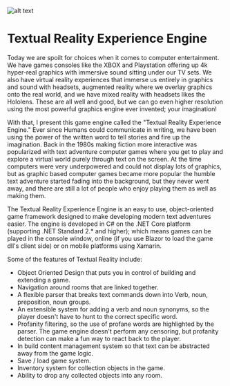 ![alt text](https://travis-ci.org/stephenhaunts/TextualRealityExperienceEngine.svg?branch=master "Current Build Status")


# Textual Reality Experience Engine

Today we are spoilt for choices when it comes to computer entertainment. We have games consoles like the XBOX and Playstation offering up 4k hyper-real graphics with immersive sound sitting under our TV sets. We also have virtual reality experiences that immerse us entirely in graphics and sound with headsets, augmented reality where we overlay graphics onto the real world, and we have mixed reality with headsets likes the Hololens. These are all well and good, but we can go even higher resolution using the most powerful graphics engine ever invented; your imagination!

With that, I present this game engine called the "Textual Reality Experience Engine." Ever since Humans could communicate in writing, we have been using the power of the written word to tell stories and fire up the imagination. Back in the 1980s making fiction more interactive was popularized with text adventure computer games where you get to play and explore a virtual world purely through text on the screen. At the time computers were very underpowered and could not display lots of graphics, but as graphic based computer games became more popular the humble text adventure started fading into the background, but they never went away, and there are still a lot of people who enjoy playing them as well as making them.

The Textual Reality Experience Engine is an easy to use, object-oriented game framework designed to make developing modern text adventures easier. The engine is developed in C# on the .NET Core platform (supporting .NET Standard 2.* and higher); which means games can be played in the console window, online (if you use Blazor to load the game dll's client side) or on mobile platforms using Xamarin.

Some of the features of Textual Reality include:

- Object Oriented Design that puts you in control of building and extending a game.
- Navigation around rooms that are linked together.
- A flexible parser that breaks text commands down into Verb, noun, preposition, noun groups.
- An extensible system for adding a verb and noun synonyms, so the player doesn't have to hunt to the correct specific word.
- Profanity filtering, so the use of profane words are highlighted by the parser. The game engine doesn't perform any censoring, but profanity detection can make a fun way to react back to the player.
- In build content management system so that text can be abstracted away from the game logic.
- Save / load game system.
- Inventory system for collection objects in the game.
- Ability to drop any collected objects into any room.
